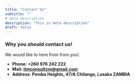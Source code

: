 ```yaml
---
title: "Contact Us"
subtitle: ""
# meta description
description: "This is meta description"
draft: false
---
```



### Why you should contact us!
We would like to here from from you!.

* **Phone: +260 976 242 222** 
* **Mail: itmconsultzm@gmail.com**
* **Address: Pemba Heights, 47/A Chilanga, Lusaka ZAMBIA**